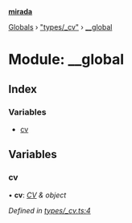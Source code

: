 **[mirada](../README.md)**

[Globals](../README.md) › ["types/_cv"](_types__cv_.md) › [__global](_types__cv_.__global.md)

# Module: __global

## Index

### Variables

* [cv](_types__cv_.__global.md#cv)

## Variables

###  cv

• **cv**: *[CV](_types_opencv_index_.md#cv) & object*

*Defined in [types/_cv.ts:4](https://github.com/cancerberoSgx/mirada/blob/cd60774/mirada/src/types/_cv.ts#L4)*